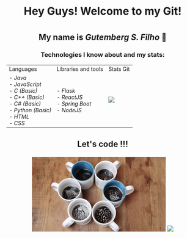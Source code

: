 # <h1 align="center">Hey Guys! Welcome to my Git!<h1>
## <p align="center">My name is <em>Gutemberg S. Filho</em> 🖖</p>
  
### <p align="center">Technologies I know about and my stats:</p>

 <table align="center">
  <tr>
    <td>Languages</td>
     <td>Libraries and tools</td>
    <td>Stats Git</td>
  </tr>
  <tr>
    <td> 
  -  <em> Java<br>
  -   JavaScript <br>
  -   C (Basic)<br>
  -   C++ (Basic) <br>
  -   C# (Basic)<br>
  -   Python (Basic)<br>
  -   HTML<br>
  -   CSS </em></td>
    <td>
  - <em> Flask<br>
  - ReactJS<br>
  - Spring Boot<br>
  - NodeJS</em>
    </td>
    <td><img src = "https://github-readme-stats.vercel.app/api?username=GitBerg&hide=issues&count_private=true&show_icons=true?&theme=dracula"> </td>
  </tr>
 </table> 

##  <p align="center">Let's code !!! </p>

  <div align="center">
<img src="giphy2.gif" width=350>
<img src="giphy.gif" width=350>
  </div>
<!--
**GitBerg/GitBerg** is a ✨ _special_ ✨ repository because its `README.md` (this file) appears on your GitHub profile.

Here are some ideas to get you started:

- 🔭 I’m currently working on ...
- 🌱 I’m currently learning ...
- 👯 I’m looking to collaborate on ...
- 🤔 I’m looking for help with ...
- 💬 Ask me about ...
- 📫 How to reach me: ...
- 😄 Pronouns: ...
- ⚡ Fun fact: ...
-->
